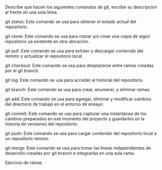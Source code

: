 Describe que hacen los siguientes comandos de git, escribe su descripcion al frente en una sola linea.

git status: Este comando se usa para obtener el estado actual del repositorio.

git clone: Este comando se usa para clonar y/o crear una copia de algún repositorio ya existente en otra ubicación.

git pull: Este comando se usa para extraer y descargar contenido del remoto y actualizar el repositorio local.

git checkout: Este comando se usa para desplazarse entre ramas creadas por el git branch.

git log: Este comando se usa para acceder al historial del repositorio.

git branch: Este comando se usa para crear, enumerar, y eliminar ramas.

git add: Este comando se usa para agregar, eliminar y modificar cambios del directorio de trabajo en el entorno de ensayo.

git commit: Este comando se usa para capturar una instantánea de los cambios preparados en ese momento del proyecto y guardarlos en la historia de versiones del repositorio.

git push: Este comando se usa para cargar contenido del repositorio local a un repositorio remoto.

git merge: Este comando se usa para tomar las líneas independientes de desarrollo creadas por git branch e integrarlas en una sola rama.

Ejercicio de ramas